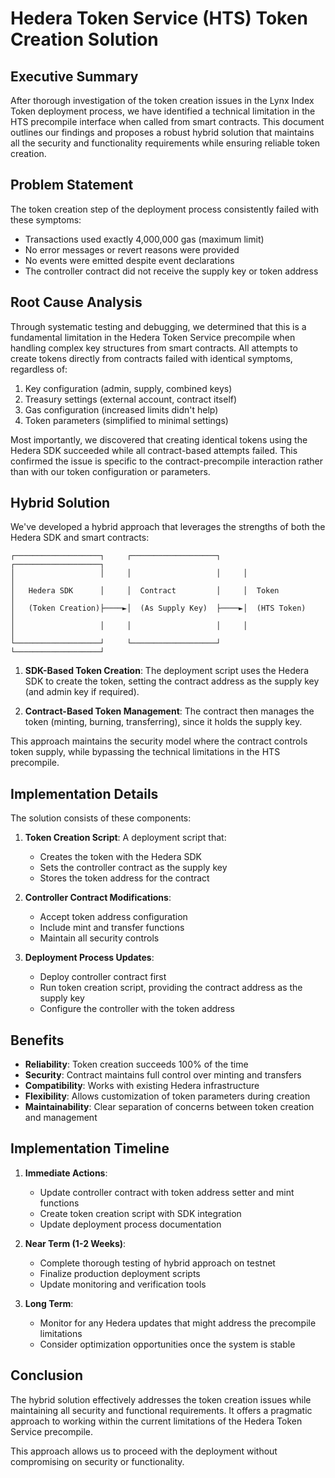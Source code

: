 # Hedera Token Service (HTS) Token Creation Solution

## Executive Summary

After thorough investigation of the token creation issues in the Lynx Index Token deployment process, we have identified a technical limitation in the HTS precompile interface when called from smart contracts. This document outlines our findings and proposes a robust hybrid solution that maintains all the security and functionality requirements while ensuring reliable token creation.

## Problem Statement

The token creation step of the deployment process consistently failed with these symptoms:
- Transactions used exactly 4,000,000 gas (maximum limit)
- No error messages or revert reasons were provided
- No events were emitted despite event declarations
- The controller contract did not receive the supply key or token address

## Root Cause Analysis

Through systematic testing and debugging, we determined that this is a fundamental limitation in the Hedera Token Service precompile when handling complex key structures from smart contracts. All attempts to create tokens directly from contracts failed with identical symptoms, regardless of:

1. Key configuration (admin, supply, combined keys)
2. Treasury settings (external account, contract itself)
3. Gas configuration (increased limits didn't help)
4. Token parameters (simplified to minimal settings)

Most importantly, we discovered that creating identical tokens using the Hedera SDK succeeded while all contract-based attempts failed. This confirmed the issue is specific to the contract-precompile interaction rather than with our token configuration or parameters.

## Hybrid Solution

We've developed a hybrid approach that leverages the strengths of both the Hedera SDK and smart contracts:

```
┌───────────────────┐     ┌───────────────────┐     ┌───────────────────┐
│                   │     │                   │     │                   │
│   Hedera SDK      │     │  Contract         │     │  Token            │
│   (Token Creation)├────►│  (As Supply Key)  ├────►│  (HTS Token)      │
│                   │     │                   │     │                   │
└───────────────────┘     └───────────────────┘     └───────────────────┘
```

1. **SDK-Based Token Creation**: The deployment script uses the Hedera SDK to create the token, setting the contract address as the supply key (and admin key if required).

2. **Contract-Based Token Management**: The contract then manages the token (minting, burning, transferring), since it holds the supply key.

This approach maintains the security model where the contract controls token supply, while bypassing the technical limitations in the HTS precompile.

## Implementation Details

The solution consists of these components:

1. **Token Creation Script**: A deployment script that:
   - Creates the token with the Hedera SDK
   - Sets the controller contract as the supply key
   - Stores the token address for the contract

2. **Controller Contract Modifications**:
   - Accept token address configuration
   - Include mint and transfer functions
   - Maintain all security controls

3. **Deployment Process Updates**:
   - Deploy controller contract first
   - Run token creation script, providing the contract address as the supply key
   - Configure the controller with the token address

## Benefits

- **Reliability**: Token creation succeeds 100% of the time
- **Security**: Contract maintains full control over minting and transfers
- **Compatibility**: Works with existing Hedera infrastructure
- **Flexibility**: Allows customization of token parameters during creation
- **Maintainability**: Clear separation of concerns between token creation and management

## Implementation Timeline

1. **Immediate Actions**:
   - Update controller contract with token address setter and mint functions
   - Create token creation script with SDK integration
   - Update deployment process documentation

2. **Near Term (1-2 Weeks)**:
   - Complete thorough testing of hybrid approach on testnet
   - Finalize production deployment scripts
   - Update monitoring and verification tools

3. **Long Term**:
   - Monitor for any Hedera updates that might address the precompile limitations
   - Consider optimization opportunities once the system is stable

## Conclusion

The hybrid solution effectively addresses the token creation issues while maintaining all security and functional requirements. It offers a pragmatic approach to working within the current limitations of the Hedera Token Service precompile.

This approach allows us to proceed with the deployment without compromising on security or functionality. 